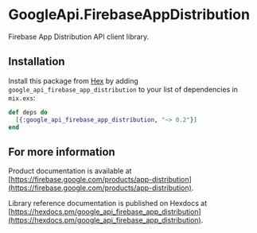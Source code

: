 # GoogleApi.FirebaseAppDistribution

Firebase App Distribution API client library.



## Installation

Install this package from [Hex](https://hex.pm) by adding
`google_api_firebase_app_distribution` to your list of dependencies in `mix.exs`:

```elixir
def deps do
  [{:google_api_firebase_app_distribution, "~> 0.2"}]
end
```

## For more information

Product documentation is available at [https://firebase.google.com/products/app-distribution](https://firebase.google.com/products/app-distribution).

Library reference documentation is published on Hexdocs at
[https://hexdocs.pm/google_api_firebase_app_distribution](https://hexdocs.pm/google_api_firebase_app_distribution).
